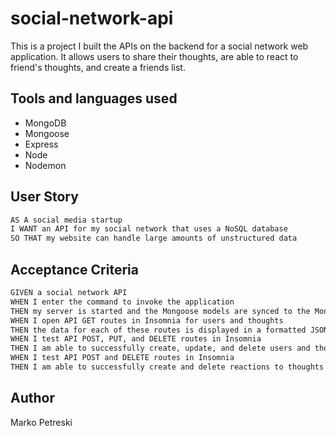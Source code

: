# social-network-api

This is a project I built the APIs on the backend for a social network web application. It allows users to share their thoughts, are able to react to friend's thoughts, and create a friends list.

## Tools and languages used
* MongoDB 
* Mongoose
* Express
* Node
* Nodemon
## User Story

```md
AS A social media startup
I WANT an API for my social network that uses a NoSQL database
SO THAT my website can handle large amounts of unstructured data
```
## Acceptance Criteria

```md
GIVEN a social network API
WHEN I enter the command to invoke the application
THEN my server is started and the Mongoose models are synced to the MongoDB database
WHEN I open API GET routes in Insomnia for users and thoughts
THEN the data for each of these routes is displayed in a formatted JSON
WHEN I test API POST, PUT, and DELETE routes in Insomnia
THEN I am able to successfully create, update, and delete users and thoughts in my database
WHEN I test API POST and DELETE routes in Insomnia
THEN I am able to successfully create and delete reactions to thoughts and add and remove friends to a user’s friend list
```

## Author
Marko Petreski